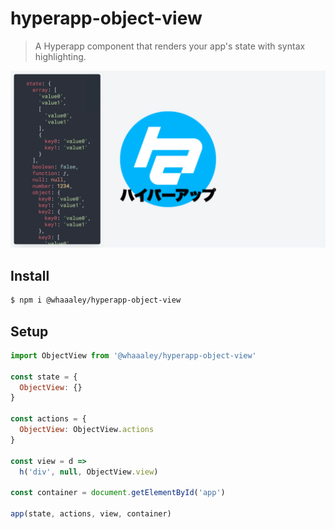 
# hyperapp-object-view

> A Hyperapp component that renders your app's state with syntax highlighting.

![screenshot](screenshot.png)

## Install

```sh
$ npm i @whaaaley/hyperapp-object-view
```

## Setup

```js
import ObjectView from '@whaaaley/hyperapp-object-view'

const state = {
  ObjectView: {}
}

const actions = {
  ObjectView: ObjectView.actions
}

const view = d =>
  h('div', null, ObjectView.view)

const container = document.getElementById('app')

app(state, actions, view, container)
```
